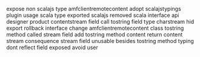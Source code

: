expose non scalajs type amfclientremotecontent adopt scalajstypings plugin usage scala type exported scalajs removed scala interface api designer product contentstream field call tostring field type charstream hid export rollback interface change amfclientremotecontent class tostring method called stream field add tostring method content return content stream consequence stream field unusable besides tostring method typing dont reflect field exposed avoid user